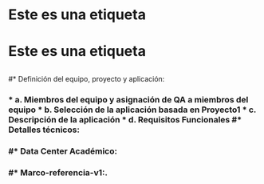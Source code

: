 # Este es una etiqueta <h1>
# Este es una etiqueta <h2>

#* Definición del equipo, proyecto y aplicación: <h3>
	* a. Miembros del equipo y asignación de QA a miembros del equipo
	* b. Selección de la aplicación basada en Proyecto1
	* c. Descripción de la aplicación
	* d. Requisitos Funcionales
#* Detalles técnicos: <h3>
#* Data Center Académico: <h3>
#* Marco-referencia-v1:. <h3>